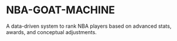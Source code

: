 # NBA-GOAT-MACHINE
A data-driven system to rank NBA players based on advanced stats, awards, and conceptual adjustments.
